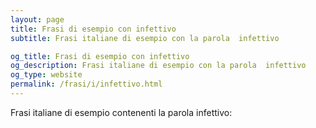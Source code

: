 ```yaml
---
layout: page
title: Frasi di esempio con infettivo 
subtitle: Frasi italiane di esempio con la parola  infettivo

og_title: Frasi di esempio con infettivo 
og_description: Frasi italiane di esempio con la parola  infettivo
og_type: website
permalink: /frasi/i/infettivo.html
---
```


Frasi italiane di esempio contenenti la parola infettivo:


